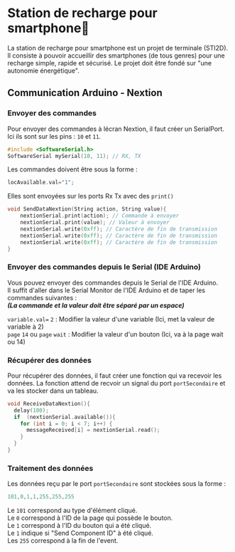 # Station de recharge pour smartphone📱
La station de recharge pour smartphone est un projet de terminale (STI2D). Il consiste à pouvoir accueillir des smartphones (de tous genres) pour une recharge simple, rapide et sécurisé. Le projet doit être fondé sur "une autonomie énergétique".
## Communication Arduino - Nextion
### Envoyer des commandes 
Pour envoyer des commandes à lécran Nextion, il faut créer un SerialPort. Ici ils sont sur les pins : ```10``` et ```11```.
``` c++
#include <SoftwareSerial.h>
SoftwareSerial mySerial(10, 11); // RX, TX
```
Les commandes doivent être sous la forme : 
```c++
locAvailable.val="1";
```	
Elles sont envoyées sur les ports Rx Tx avec des ```print()```
```c++ 
void SendDataNextion(String action, String value){
    nextionSerial.print(action); // Commande à envoyer 
    nextionSerial.print(value); // Valeur à envoyer
    nextionSerial.write(0xff); // Caractère de fin de transmission
    nextionSerial.write(0xff); // Caractère de fin de transmission
    nextionSerial.write(0xff); // Caractère de fin de transmission
}
``` 
### Envoyer des commandes depuis le Serial (IDE Arduino)
Vous pouvez envoyer des commandes depuis le Serial de l'IDE Arduino.<br/>
Il suffit d'aller dans le Serial Monitor de l'IDE Arduino et de taper les commandes suivantes :<br/>
***(La commande et la valeur doit être séparé par un espace)***<br/>

```variable.val=``` ```2``` : Modifier la valeur d'une variable (Ici, met la valeur de variable à 2)<br/>
```page``` ```14``` ou ```page``` ```wait```  : Modifier la valeur d'un bouton (Ici, va à la page wait ou 14)<br/>

### Récupérer des données
Pour récupérer des données, il faut créer une fonction qui va recevoir les données. La fonction attend de recvoir un signal du port ```portSecondaire``` et va les stocker dans un tableau.
```c++
void ReceiveDataNextion(){
  delay(100);
  if  (nextionSerial.available()){
    for (int i = 0; i < 7; i++) {
      messageReceived[i] = nextionSerial.read();
    }
  }
}
```
### Traitement des données
Les données reçu par le port ```portSecondaire``` sont stockées sous la forme : 
```c++
101,0,1,1,255,255,255
```
Le ```101``` correspond au type d'élément cliqué.<br/>
Le ```0``` correspond à l'ID de la page qui possède le bouton.<br/>
Le ```1``` correspond à l'ID du bouton qui a été cliqué.<br/>
Le ```1``` indique si "Send Component ID" à été cliqué.<br/>
Les ```255``` correspond à la fin de l'event.<br/>
